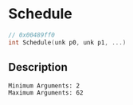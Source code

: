 # Schedule
```c
// 0x00489ff0
int Schedule(unk p0, unk p1, ...)
```
## Description
```
Minimum Arguments: 2
Maximum Arguments: 62
```
